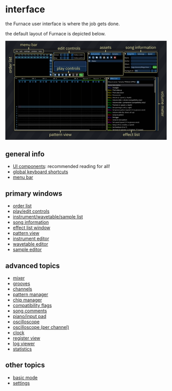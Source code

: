# interface

the Furnace user interface is where the job gets done.

the default layout of Furnace is depicted below.

![interface](interface1.png)

## general info

- [UI components](components.md): recommended reading for all!
- [global keyboard shortcuts](keyboard.md)
- [menu bar](menu-bar.md)

## primary windows

- [order list](order-list.md)
- [play/edit controls](play-edit-controls.md)
- [instrument/wavetable/sample list](asset-list.md)
- [song information](song-info.md)
- [effect list window](effect-list-window.md)
- [pattern view](../3-pattern/README.md)
- [instrument editor](../4-instrument/README.md)
- [wavetable editor](../5-wave/README.md)
- [sample editor](../6-sample/README.md)

## advanced topics

- [mixer](../8-advanced/mixer.md)
- [grooves](../8-advanced/grooves.md)
- [channels](../8-advanced/channels.md)
- [pattern manager](../8-advanced/pat-manager.md)
- [chip manager](../8-advanced/chip-manager.md)
- [compatibility flags](../8-advanced/compat-flags.md)
- [song comments](../8-advanced/comments.md)
- [piano/input pad](../8-advanced/piano.md)
- [oscilloscope](../8-advanced/osc.md)
- [oscilloscope (per channel)](../8-advanced/chanosc.md)
- [clock](../8-advanced/clock.md)
- [register view](../8-advanced/regview.md)
- [log viewer](../8-advanced/log-viewer.md)
- [statistics](../8-advanced/stats.md)

## other topics

- [basic mode](basic-mode.md)
- [settings](../2-interface/settings.md)
